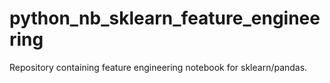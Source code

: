 # python_nb_sklearn_feature_engineering
Repository containing feature engineering notebook for sklearn/pandas.
